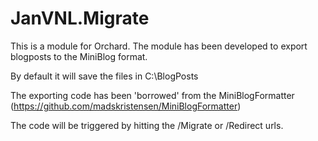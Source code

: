 JanVNL.Migrate
=================

This is a module for Orchard.
The module has been developed to export blogposts to the MiniBlog format.

By default it will save the files in C:\BlogPosts

The exporting code has been 'borrowed' from the MiniBlogFormatter (https://github.com/madskristensen/MiniBlogFormatter)

The code will be triggered by hitting the /Migrate or /Redirect urls.